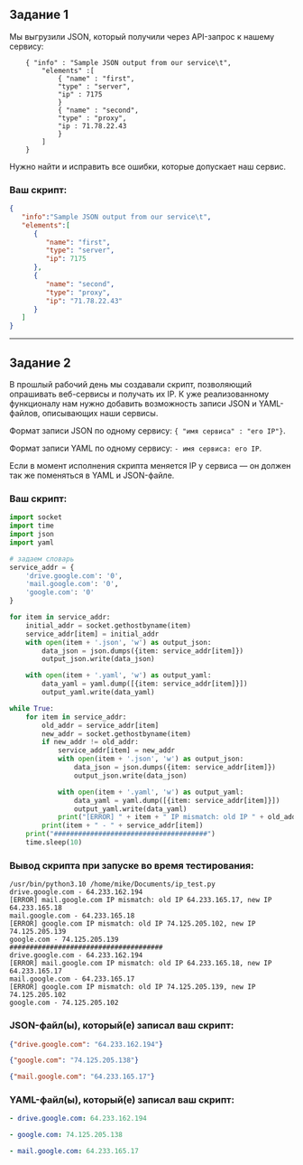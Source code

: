 ## Задание 1

Мы выгрузили JSON, который получили через API-запрос к нашему сервису:

```
    { "info" : "Sample JSON output from our service\t",
        "elements" :[
            { "name" : "first",
            "type" : "server",
            "ip" : 7175 
            }
            { "name" : "second",
            "type" : "proxy",
            "ip : 71.78.22.43
            }
        ]
    }
```
  Нужно найти и исправить все ошибки, которые допускает наш сервис.

### Ваш скрипт:

```json
{
   "info":"Sample JSON output from our service\t",
   "elements":[
      {
         "name": "first",
         "type": "server",
         "ip": 7175
      },
      {
         "name": "second",
         "type": "proxy",
         "ip": "71.78.22.43"
      }
   ]
}
```

---

## Задание 2

В прошлый рабочий день мы создавали скрипт, позволяющий опрашивать веб-сервисы и получать их IP. К уже реализованному функционалу нам нужно добавить возможность записи JSON и YAML-файлов, описывающих наши сервисы. 

Формат записи JSON по одному сервису: `{ "имя сервиса" : "его IP"}`. 

Формат записи YAML по одному сервису: `- имя сервиса: его IP`. 

Если в момент исполнения скрипта меняется IP у сервиса — он должен так же поменяться в YAML и JSON-файле.

### Ваш скрипт:

```python
import socket
import time
import json
import yaml

# задаем словарь
service_addr = {
    'drive.google.com': '0',
    'mail.google.com': '0',
    'google.com': '0'
}

for item in service_addr:
    initial_addr = socket.gethostbyname(item)
    service_addr[item] = initial_addr
    with open(item + '.json', 'w') as output_json:
        data_json = json.dumps({item: service_addr[item]})
        output_json.write(data_json)

    with open(item + '.yaml', 'w') as output_yaml:
        data_yaml = yaml.dump([{item: service_addr[item]}])
        output_yaml.write(data_yaml)

while True:
    for item in service_addr:
        old_addr = service_addr[item]
        new_addr = socket.gethostbyname(item)
        if new_addr != old_addr:
            service_addr[item] = new_addr
            with open(item + '.json', 'w') as output_json:
                data_json = json.dumps({item: service_addr[item]})
                output_json.write(data_json)

            with open(item + '.yaml', 'w') as output_yaml:
                data_yaml = yaml.dump([{item: service_addr[item]}])
                output_yaml.write(data_yaml)
            print("[ERROR] " + item + " IP mismatch: old IP " + old_addr + ", new IP " + new_addr)
        print(item + " - " + service_addr[item])
    print("######################################")
    time.sleep(10)
```

### Вывод скрипта при запуске во время тестирования:

```
/usr/bin/python3.10 /home/mike/Documents/ip_test.py 
drive.google.com - 64.233.162.194
[ERROR] mail.google.com IP mismatch: old IP 64.233.165.17, new IP 64.233.165.18
mail.google.com - 64.233.165.18
[ERROR] google.com IP mismatch: old IP 74.125.205.102, new IP 74.125.205.139
google.com - 74.125.205.139
######################################
drive.google.com - 64.233.162.194
[ERROR] mail.google.com IP mismatch: old IP 64.233.165.18, new IP 64.233.165.17
mail.google.com - 64.233.165.17
[ERROR] google.com IP mismatch: old IP 74.125.205.139, new IP 74.125.205.102
google.com - 74.125.205.102
```

### JSON-файл(ы), который(е) записал ваш скрипт:

```json
{"drive.google.com": "64.233.162.194"}
```
```json
{"google.com": "74.125.205.138"}
```
```json
{"mail.google.com": "64.233.165.17"}
```

### YAML-файл(ы), который(е) записал ваш скрипт:

```yaml
- drive.google.com: 64.233.162.194
```
```yaml
- google.com: 74.125.205.138
```
```yaml
- mail.google.com: 64.233.165.17
```
